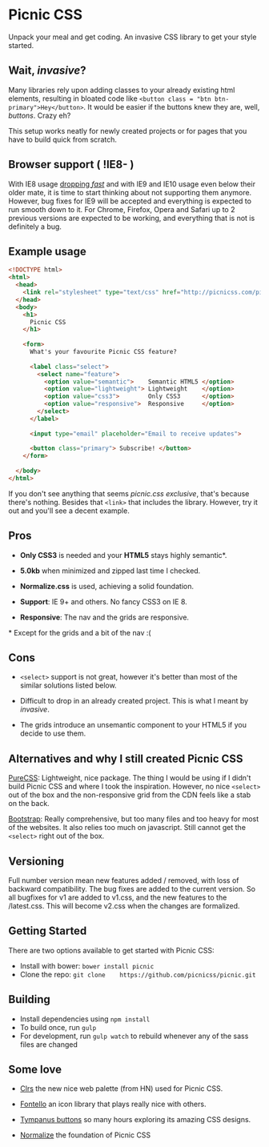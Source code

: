 Picnic CSS
=========

Unpack your meal and get coding. An invasive CSS library to get your style started.



Wait, *invasive*?
-----

Many libraries rely upon adding classes to your already existing html elements, resulting in bloated code like `<button class = "btn btn-primary">Hey</button>`. It would be easier if the buttons knew they are, well, *buttons*. Crazy eh?

This setup works neatly for newly created projects or for pages that you have to build quick from scratch.



Browser support ( !IE8- )
------

With IE8 usage [dropping *fast*](http://ux.stackexchange.com/a/64361) and with IE9 and IE10 usage even below their older mate, it is time to start thinking about not supporting them anymore. However, bug fixes for IE9 will be accepted and everything is expected to run smooth down to it. For Chrome, Firefox, Opera and Safari up to 2 previous versions are expected to be working, and everything that is not is definitely a bug.



Example usage
------


```html
<!DOCTYPE html>
<html>
  <head>
    <link rel="stylesheet" type="text/css" href="http://picnicss.com/picnic.css">
  </head>
  <body>
    <h1>
      Picnic CSS
    </h1>
    
    <form>
      What's your favourite Picnic CSS feature?
      
      <label class="select">
        <select name="feature">
          <option value="semantic">    Semantic HTML5 </option>
          <option value="lightweight"> Lightweight    </option>
          <option value="css3">        Only CSS3      </option>
          <option value="responsive">  Responsive     </option>
        </select>
      </label>
      
      <input type="email" placeholder="Email to receive updates">
      
      <button class="primary"> Subscribe! </button>
    </form>
    
  </body>
</html>
```

If you don't see anything that seems *picnic.css exclusive*, that's because there's nothing. Besides that `<link>` that includes the library. However, try it out and you'll see a decent example.


Pros
-----

- **Only CSS3** is needed and your **HTML5** stays highly semantic*.

- **5.0kb** when minimized and zipped last time I checked.

- **Normalize.css** is used, achieving a solid foundation.

- **Support**: IE 9+ and others. No fancy CSS3 on IE 8.

- **Responsive**: The nav and the grids are responsive.


\* Except for the grids and a bit of the nav :(



Cons
-----

- `<select>` support is not great, however it's better than most of the similar solutions listed below.

- Difficult to drop in an already created project. This is what I meant by *invasive*.

- The grids introduce an unsemantic component to your HTML5 if you decide to use them.



Alternatives and why I still created Picnic CSS
------

[PureCSS](http://purecss.io/): Lightweight, nice package. The thing I would be using if I didn't build Picnic CSS and where I took the inspiration. However, no nice `<select>` out of the box and the non-responsive grid from the CDN feels like a stab on the back.

[Bootstrap](http://getbootstrap.com/): Really comprehensive, but too many files and too heavy for most of the websites. It also relies too much on javascript. Still cannot get the `<select>` right out of the box.


Versioning
----------

Full number version mean new features added / removed, with loss of backward compatibility. The bug fixes are added to the current version. So all bugfixes for v1 are added to v1.css, and the new features to the /latest.css. This will become v2.css when the changes are formalized.


Getting Started
---------------

There are two options available to get started with Picnic CSS:

- Install with bower: `bower install picnic`
- Clone the repo: `git clone 	https://github.com/picnicss/picnic.git`


Building
--------

- Install dependencies using `npm install`
- To build once, run `gulp`
- For development, run `gulp watch` to rebuild whenever any of the sass files are changed


Some love
-------

- [Clrs](http://clrs.cc/) the new nice web palette (from HN) used for Picnic CSS.

- [Fontello](http://fontello.com/) an icon library that plays really nice with others.

- [Tympanus buttons](http://tympanus.net/Development/CreativeButtons/) so many hours exploring its amazing CSS designs.

- [Normalize](http://necolas.github.io/normalize.css/) the foundation of Picnic CSS
